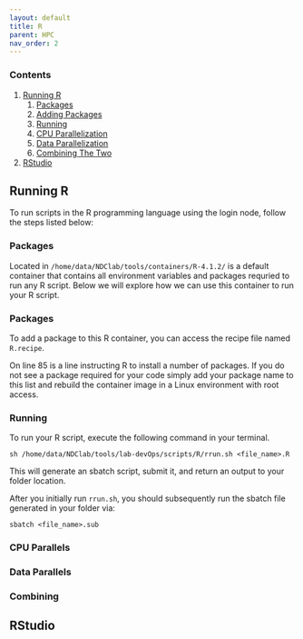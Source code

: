 ```yaml
---
layout: default
title: R
parent: HPC
nav_order: 2
---
```


### Contents
1. [Running R](#Running-R)
    1. [Packages](#Loading-Packages)
    2. [Adding Packages](#Modifying-Packages)
    3. [Running](#Running-Scripts)
    4. [CPU Parallelization](#CPU-Parallels)
    5. [Data Parallelization](#Data-Parallels)
    6. [Combining The Two](#Combining)
2. [RStudio](#RStudio)

## Running R

To run scripts in the R programming language using the login node, follow the steps listed below:

### Packages

Located in `/home/data/NDClab/tools/containers/R-4.1.2/` is a default container that contains all environment variables and packages requried to run any R script. Below we will explore how we can use this container to run your R script.

### Packages

To add a package to this R container, you can access the recipe file named `R.recipe`. 

On line 85 is a line instructing R to install a number of packages. If you do not see a package required for your code simply add your package name to this list and rebuild the container image in a Linux environment with root access.

### Running

To run your R script, execute the following command in your terminal.

```
sh /home/data/NDClab/tools/lab-devOps/scripts/R/rrun.sh <file_name>.R
```

This will generate an sbatch script, submit it, and return an output to your folder location.

After you initially run `rrun.sh`, you should subsequently run the sbatch file generated in your folder via:

```
sbatch <file_name>.sub

```
### CPU Parallels


### Data Parallels


### Combining

## RStudio